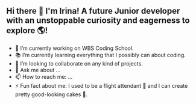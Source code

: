 ## Hi there 👋 I'm Irina! A future Junior developer with an unstoppable curiosity and eagerness to explore 🌎!

- 🔭 I’m currently working on WBS Coding School.
- 📚 I’m currently learning everything that I possibly can about coding.
- 💼 I’m looking to collaborate on any kind of projects.
- 💬 Ask me about ...
- 📫 How to reach me: ...
- ⚡ Fun fact about me: I used to be a flight attendant 🛫 and I can create pretty good-looking cakes 🎂.

